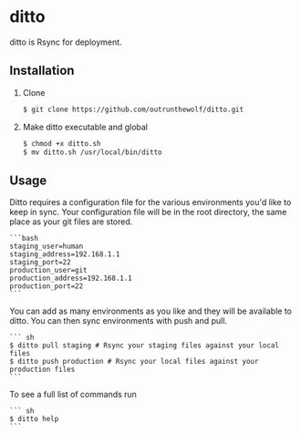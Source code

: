 ditto
=====

ditto is Rsync for deployment.

Installation
--------------------

1. Clone

    ``` sh
    $ git clone https://github.com/outrunthewolf/ditto.git
    ```

2. Make ditto executable and global

    ``` sh
  	$ chmod +x ditto.sh
    $ mv ditto.sh /usr/local/bin/ditto
    ```

Usage
--------------------

Ditto requires a configuration file for the various environments you'd like to keep in sync. Your configuration file will be in the root directory, the same place as your git files are stored.

	```bash
	staging_user=human
	staging_address=192.168.1.1
	staging_port=22
	production_user=git
	production_address=192.168.1.1
	production_port=22
	```

You can add as many environments as you like and they will be available to ditto. You can then sync environments with push and pull.

    ``` sh
  	$ ditto pull staging # Rsync your staging files against your local files
  	$ ditto push production # Rsync your local files against your production files
    ```

To see a full list of commands run

    ``` sh
  	$ ditto help
    ```


